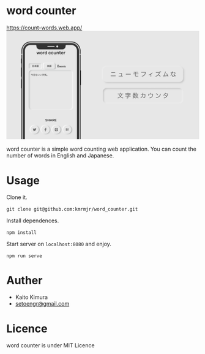 # word counter
https://count-words.web.app/
![sample-app-img](./src/assets/sample-app-img.png)

word counter is a simple word counting web application. You can count the number of words in English and Japanese.

# Usage
Clone it.
```
git clone git@github.com:kmrmjr/word_counter.git
```

Install dependences.
```
npm install
```

Start server on `localhost:8080` and enjoy.
```
npm run serve
```
# Auther
- Kaito Kimura
- setoengr@gmail.com

# Licence
word counter is under MIT Licence
